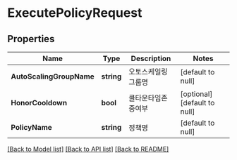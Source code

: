 # ExecutePolicyRequest

## Properties
Name | Type | Description | Notes
------------ | ------------- | ------------- | -------------
**AutoScalingGroupName** | **string** | 오토스케일링그룹명 | [default to null]
**HonorCooldown** | **bool** | 쿨타운타임존중여부 | [optional] [default to null]
**PolicyName** | **string** | 정책명 | [default to null]

[[Back to Model list]](../README.md#documentation-for-models) [[Back to API list]](../README.md#documentation-for-api-endpoints) [[Back to README]](../README.md)


